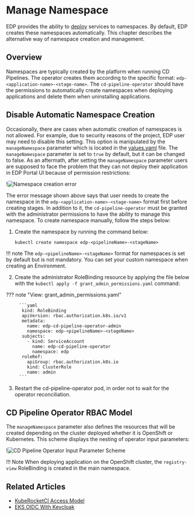 # Manage Namespace

EDP provides the ability to [deploy](../user-guide/add-cd-pipeline.md) services to namespaces. By default, EDP creates these namespaces automatically. This chapter describes the alternative way of namespace creation and management.

## Overview

Namespaces are typically created by the platform when running CD Pipelines. The operator creates them according to the specific format: `edp-<application-name>-<stage-name>`.
The `cd-pipeline-operator` should have the permissions to automatically create namespaces when deploying applications and delete them when uninstalling applications.

## Disable Automatic Namespace Creation

Occasionally, there are cases when automatic creation of namespaces is not allowed. For example, due to security reasons of the project, EDP user may need to disable this setting. This option is manipulated by the `manageNamespace` parameter which is located in the [values.yaml](https://github.com/epam/edp-cd-pipeline-operator/blob/release/2.16/deploy-templates/values.yaml#L31) file.
The `manageNamespace` parameter is set to `true` by default, but it can be changed to false. As an aftermath, after setting the `manageNamespace` parameter users are supposed to face the problem that they can not deploy their application in EDP Portal UI because of permission restrictions:

  !![Namespace creation error](../assets/operator-guide/failed_cd_pipeline_creation.png)

The error message shown above says that user needs to create the namespace in the `edp-<application-name>-<stage-name>` format first before creating stages. In addition to it, the `cd-pipeline-operator` must be granted with the administrator permissions to have the ability to manage this namespace. To create namespace manually, follow the steps below:

1. Create the namespace by running the command below:

       kubectl create namespace edp-<pipelineName>-<stageName>

  !!! note
      The `edp-<pipelineName>-<stageName>` format for namespaces is set by default but is not mandatory. You can set your custom namespace when creating an Environment.

2. Create the administrator RoleBinding resource by applying the file below with the `kubectl apply -f grant_admin_permissions.yaml` command:

  ??? note "View: grant_admin_permissions.yaml"

         ```yaml
          kind: RoleBinding
          apiVersion: rbac.authorization.k8s.io/v1
          metadata:
            name: edp-cd-pipeline-operator-admin
            namespace: edp-<pipelineName>-<stageName>
          subjects:
            - kind: ServiceAccount
              name: edp-cd-pipeline-operator
              namespace: edp
          roleRef:
            apiGroup: rbac.authorization.k8s.io
            kind: ClusterRole
            name: admin
         ```

3. Restart the cd-pipeline-operator pod, in order not to wait for the operator reconciliation.

## CD Pipeline Operator RBAC Model

The `manageNamespace` parameter also defines the resources that will be created depending on the cluster deployed whether it is OpenShift or Kubernetes. This scheme displays the nesting of operator input parameters:

  !![CD Pipeline Operator Input Parameter Scheme](../assets/operator-guide/manage-namespace.png)

!!! Note
    When deploying application on the OpenShift cluster, the `registry-view` RoleBinding is created in the main namespace.

## Related Articles

* [KubeRocketCI Access Model](edp-access-model.md)
* [EKS OIDC With Keycloak](configure-keycloak-oidc-eks.md)